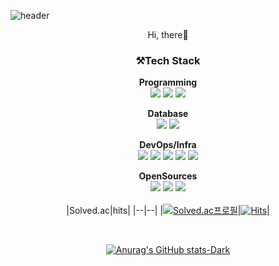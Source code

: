 

![header](https://capsule-render.vercel.app/api?type=Waving&customColorList=3&height=200&section=header&text=Seungah's%20Github&fontSize=55)

<div align=center>
  Hi, there👋

  
  
  ### **⚒️Tech Stack**
  **Programming**<br> <!-- Java, Python, Linux -->
  <img src="https://img.shields.io/badge/Java-007396?style=flat&logo=Java&logoColor=white"/>
  <img src="https://img.shields.io/badge/Python-3776AB?style=flat&logo=Python&logoColor=white"/>
  <img src="https://img.shields.io/badge/Linux-FCC624?style=flat&logo=Linux&logoColor=white"/>
  

  
  **Database**<br> <!-- MySQL, AWS S3 -->
  <img src="https://img.shields.io/badge/MySQL-003545?style=flate&logo=MySQL&logoColor=white"/>
  <img src="https://img.shields.io/badge/AWS S3-569A31?style=flat&logo=Amazon S3&logoColor=white"/>
  
  
  **DevOps/Infra**<br> <!--AWS, Docker, Kubernetes, Terraform, Ansible, Jenkins, ArgoCD -->
  <img src="https://img.shields.io/badge/Docker-2496ED?style=flat&logo=Docker&logoColor=white"/>
  <img src="https://img.shields.io/badge/Kubernetes-326CE5?style=flat&logo=Kubernetes&logoColor=white"/>
  <img src="https://img.shields.io/badge/AWS-232F3E?style=flat&logo=Amazon AWS&logoColor=white"/>
  <img src="https://img.shields.io/badge/Terraform-7B42BC?style=flat&logo=Terraform&logoColor=white"/>
  <img src="https://img.shields.io/badge/Ansible-EE0000?style=flate&logo=Ansible&logoColor=white"/>


  **OpenSources**<br> <!--AWS CloudWatch, Prometheus, Grafana -->
  <img src="https://img.shields.io/badge/AWS CloudWatch-FF4F8B?style=flat&logo=Amazon CloudWatch&logoColor=white"/>
  <img src="https://img.shields.io/badge/Prometheus-E6522C?style=flat&logo=Prometheus&logoColor=white"/>
  <img src="https://img.shields.io/badge/Grafana-F46800?style=flat&logo=Grafana&logoColor=white"/>
  <br><br>
  |Solved.ac|hits|
  |--|--|
  |[![Solved.ac프로필](http://mazassumnida.wtf/api/mini/generate_badge?boj=ghdtmddk1516)](https://solved.ac/ghdtmddk1516)|[![Hits](https://hits.seeyoufarm.com/api/count/incr/badge.svg?url=https%3A%2F%2Fgithub.com%2FSeungAh-Hong%2FSeungAh-Hong&count_bg=%2379C83D&title_bg=%23555555&icon=&icon_color=%23E7E7E7&title=hits&edge_flat=false)](https://hits.seeyoufarm.com)|

  <br>
  
  [![Anurag's GitHub stats-Dark](https://github-readme-stats.vercel.app/api?username=SeungAh-Hong&show_icons=true&theme=dark#gh-dark-mode-only)](https://github.com/anuraghazra/github-readme-stats#gh-dark-mode-only)<br>
   
</div>





<!--
  
  |Name|Email|
  |--|--|
  |홍승아|ghdtmddk1516@naver.com|

<img src="https://img.shields.io/badge/Hadoop-66CCFF?style=flat&logo=Hadoop&logoColor=white"/>
<img src="https://img.shields.io/badge/DynamoDB-4053D6?style=flat&logo=DynamoDB&logoColor=white"/>


  <img src="https://img.shields.io/badge/Jenkins-D24939?style=flat&logo=Jenkins&logoColor=white"/>
  <img src="https://img.shields.io/badge/ArgoCD-EF7B4D?style=flat&logo=Argo&logoColor=white"/>


[![Solved.ac Profile](http://mazassumnida.wtf/api/generate_badge?boj=ghdtmddk1516)](https://solved.ac/ghdtmddk1516) 


<img src="https://github-readme-stats.vercel.app/api/top-langs/?username=SeungAh-Hong&layout=compact">

  [![Solved.ac
Profile](http://mazassumnida.wtf/api/mini/generate_badge?boj=ghdtmddk1516)](https://solved.ac/ghdtmddk1516)


**SeungAh-Hong/SeungAh-Hong** is a ✨ _special_ ✨ repository because its `README.md` (this file) appears on your GitHub profile.

Here are some ideas to get you started:

- 🔭 I’m currently working on ...
- 🌱 I’m currently learning ...
- 👯 I’m looking to collaborate on ...
- 🤔 I’m looking for help with ...
- 💬 Ask me about ...
- 📫 How to reach me: ...
- 😄 Pronouns: ...
- ⚡ Fun fact: ...
-->



